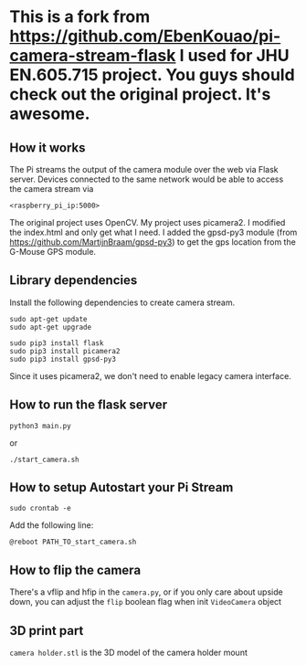 # This is a fork from https://github.com/EbenKouao/pi-camera-stream-flask I used for JHU EN.605.715 project. You guys should check out the original project. It's awesome.

## How it works
The Pi streams the output of the camera module over the web via Flask server. Devices connected to the same network would be able to access the camera stream via

```
<raspberry_pi_ip:5000>
```
The original project uses OpenCV. My project uses picamera2.
I modified the index.html and only get what I need.
I added the gpsd-py3 module (from https://github.com/MartijnBraam/gpsd-py3) to get the gps location from the G-Mouse GPS module.

## Library dependencies
Install the following dependencies to create camera stream.

```
sudo apt-get update
sudo apt-get upgrade

sudo pip3 install flask
sudo pip3 install picamera2
sudo pip3 install gpsd-py3
```

Since it uses picamera2, we don't need to enable legacy camera interface.

## How to run the flask server
```
python3 main.py
```

or 

```
./start_camera.sh
```

## How to setup Autostart your Pi Stream

```
sudo crontab -e
```

Add the following line:
```
@reboot PATH_TO_start_camera.sh
```

## How to flip the camera

There's a vflip and hfip in the `camera.py`, or if you only care about upside down, you can adjust the `flip` boolean flag when init `VideoCamera` object 

## 3D print part

`camera holder.stl` is the 3D model of the camera holder mount
